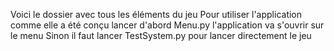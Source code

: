 Voici le dossier avec tous les éléments du jeu 
Pour utiliser l'application comme elle a été conçu lancer d'abord Menu.py l'application va s'ouvrir sur le menu
Sinon il faut lancer TestSystem.py pour lancer directement le jeu
